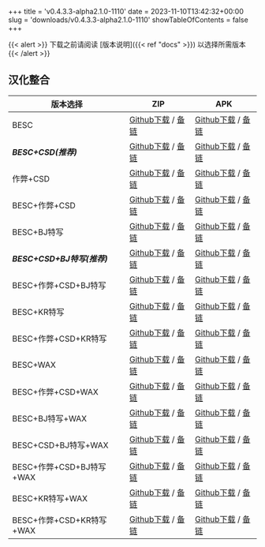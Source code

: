 
+++
title = 'v0.4.3.3-alpha2.1.0-1110'
date = 2023-11-10T13:42:32+00:00
slug = 'downloads/v0.4.3.3-alpha2.1.0-1110'
showTableOfContents = false
+++

{{< alert >}}
下载之前请阅读 [版本说明]({{< ref "docs" >}}) 以选择所需版本
{{< /alert >}}

## 汉化整合

|         版本选择          |                                                                                                                                                                           ZIP                                                                                                                                                                           |                                                                                                                                                                           APK                                                                                                                                                                           |
|---------------------------|---------------------------------------------------------------------------------------------------------------------------------------------------------------------------------------------------------------------------------------------------------------------------------------------------------------------------------------------------------|---------------------------------------------------------------------------------------------------------------------------------------------------------------------------------------------------------------------------------------------------------------------------------------------------------------------------------------------------------|
|BESC                       |[Github下载](https://github.com/DoL-Lyra/Lyra/releases/download/v0.4.3.3-alpha2.1.0-1110/dol-0.4.3.3-chsmods-a2.1.0-besc-1110.zip ) / [备链](https://ghproxy.com/https://github.com/DoL-Lyra/Lyra/releases/download/v0.4.3.3-alpha2.1.0-1110/dol-0.4.3.3-chsmods-a2.1.0-besc-1110.zip )                                                  |[Github下载](https://github.com/DoL-Lyra/Lyra/releases/download/v0.4.3.3-alpha2.1.0-1110/dol-0.4.3.3-chsmods-a2.1.0-besc-1110.apk ) / [备链](https://ghproxy.com/https://github.com/DoL-Lyra/Lyra/releases/download/v0.4.3.3-alpha2.1.0-1110/dol-0.4.3.3-chsmods-a2.1.0-besc-1110.apk )                                                  |
|***BESC+CSD(推荐)***       |[Github下载](https://github.com/DoL-Lyra/Lyra/releases/download/v0.4.3.3-alpha2.1.0-1110/dol-0.4.3.3-chsmods-a2.1.0-besc-csd-1110.zip ) / [备链](https://ghproxy.com/https://github.com/DoL-Lyra/Lyra/releases/download/v0.4.3.3-alpha2.1.0-1110/dol-0.4.3.3-chsmods-a2.1.0-besc-csd-1110.zip )                                          |[Github下载](https://github.com/DoL-Lyra/Lyra/releases/download/v0.4.3.3-alpha2.1.0-1110/dol-0.4.3.3-chsmods-a2.1.0-besc-csd-1110.apk ) / [备链](https://ghproxy.com/https://github.com/DoL-Lyra/Lyra/releases/download/v0.4.3.3-alpha2.1.0-1110/dol-0.4.3.3-chsmods-a2.1.0-besc-csd-1110.apk )                                          |
|作弊+CSD                   |[Github下载](https://github.com/DoL-Lyra/Lyra/releases/download/v0.4.3.3-alpha2.1.0-1110/dol-0.4.3.3-chsmods-a2.1.0-cheat-csd-1110.zip ) / [备链](https://ghproxy.com/https://github.com/DoL-Lyra/Lyra/releases/download/v0.4.3.3-alpha2.1.0-1110/dol-0.4.3.3-chsmods-a2.1.0-cheat-csd-1110.zip )                                        |[Github下载](https://github.com/DoL-Lyra/Lyra/releases/download/v0.4.3.3-alpha2.1.0-1110/dol-0.4.3.3-chsmods-a2.1.0-cheat-csd-1110.apk ) / [备链](https://ghproxy.com/https://github.com/DoL-Lyra/Lyra/releases/download/v0.4.3.3-alpha2.1.0-1110/dol-0.4.3.3-chsmods-a2.1.0-cheat-csd-1110.apk )                                        |
|BESC+作弊+CSD              |[Github下载](https://github.com/DoL-Lyra/Lyra/releases/download/v0.4.3.3-alpha2.1.0-1110/dol-0.4.3.3-chsmods-a2.1.0-besc-cheat-csd-1110.zip ) / [备链](https://ghproxy.com/https://github.com/DoL-Lyra/Lyra/releases/download/v0.4.3.3-alpha2.1.0-1110/dol-0.4.3.3-chsmods-a2.1.0-besc-cheat-csd-1110.zip )                              |[Github下载](https://github.com/DoL-Lyra/Lyra/releases/download/v0.4.3.3-alpha2.1.0-1110/dol-0.4.3.3-chsmods-a2.1.0-besc-cheat-csd-1110.apk ) / [备链](https://ghproxy.com/https://github.com/DoL-Lyra/Lyra/releases/download/v0.4.3.3-alpha2.1.0-1110/dol-0.4.3.3-chsmods-a2.1.0-besc-cheat-csd-1110.apk )                              |
|BESC+BJ特写                |[Github下载](https://github.com/DoL-Lyra/Lyra/releases/download/v0.4.3.3-alpha2.1.0-1110/dol-0.4.3.3-chsmods-a2.1.0-besc-sideviewbj-1110.zip ) / [备链](https://ghproxy.com/https://github.com/DoL-Lyra/Lyra/releases/download/v0.4.3.3-alpha2.1.0-1110/dol-0.4.3.3-chsmods-a2.1.0-besc-sideviewbj-1110.zip )                            |[Github下载](https://github.com/DoL-Lyra/Lyra/releases/download/v0.4.3.3-alpha2.1.0-1110/dol-0.4.3.3-chsmods-a2.1.0-besc-sideviewbj-1110.apk ) / [备链](https://ghproxy.com/https://github.com/DoL-Lyra/Lyra/releases/download/v0.4.3.3-alpha2.1.0-1110/dol-0.4.3.3-chsmods-a2.1.0-besc-sideviewbj-1110.apk )                            |
|***BESC+CSD+BJ特写(推荐)***|[Github下载](https://github.com/DoL-Lyra/Lyra/releases/download/v0.4.3.3-alpha2.1.0-1110/dol-0.4.3.3-chsmods-a2.1.0-besc-csd-sideviewbj-1110.zip ) / [备链](https://ghproxy.com/https://github.com/DoL-Lyra/Lyra/releases/download/v0.4.3.3-alpha2.1.0-1110/dol-0.4.3.3-chsmods-a2.1.0-besc-csd-sideviewbj-1110.zip )                    |[Github下载](https://github.com/DoL-Lyra/Lyra/releases/download/v0.4.3.3-alpha2.1.0-1110/dol-0.4.3.3-chsmods-a2.1.0-besc-csd-sideviewbj-1110.apk ) / [备链](https://ghproxy.com/https://github.com/DoL-Lyra/Lyra/releases/download/v0.4.3.3-alpha2.1.0-1110/dol-0.4.3.3-chsmods-a2.1.0-besc-csd-sideviewbj-1110.apk )                    |
|BESC+作弊+CSD+BJ特写       |[Github下载](https://github.com/DoL-Lyra/Lyra/releases/download/v0.4.3.3-alpha2.1.0-1110/dol-0.4.3.3-chsmods-a2.1.0-besc-cheat-csd-sideviewbj-1110.zip ) / [备链](https://ghproxy.com/https://github.com/DoL-Lyra/Lyra/releases/download/v0.4.3.3-alpha2.1.0-1110/dol-0.4.3.3-chsmods-a2.1.0-besc-cheat-csd-sideviewbj-1110.zip )        |[Github下载](https://github.com/DoL-Lyra/Lyra/releases/download/v0.4.3.3-alpha2.1.0-1110/dol-0.4.3.3-chsmods-a2.1.0-besc-cheat-csd-sideviewbj-1110.apk ) / [备链](https://ghproxy.com/https://github.com/DoL-Lyra/Lyra/releases/download/v0.4.3.3-alpha2.1.0-1110/dol-0.4.3.3-chsmods-a2.1.0-besc-cheat-csd-sideviewbj-1110.apk )        |
|BESC+KR特写                |[Github下载](https://github.com/DoL-Lyra/Lyra/releases/download/v0.4.3.3-alpha2.1.0-1110/dol-0.4.3.3-chsmods-a2.1.0-besc-sideviewkr-1110.zip ) / [备链](https://ghproxy.com/https://github.com/DoL-Lyra/Lyra/releases/download/v0.4.3.3-alpha2.1.0-1110/dol-0.4.3.3-chsmods-a2.1.0-besc-sideviewkr-1110.zip )                            |[Github下载](https://github.com/DoL-Lyra/Lyra/releases/download/v0.4.3.3-alpha2.1.0-1110/dol-0.4.3.3-chsmods-a2.1.0-besc-sideviewkr-1110.apk ) / [备链](https://ghproxy.com/https://github.com/DoL-Lyra/Lyra/releases/download/v0.4.3.3-alpha2.1.0-1110/dol-0.4.3.3-chsmods-a2.1.0-besc-sideviewkr-1110.apk )                            |
|BESC+作弊+CSD+KR特写       |[Github下载](https://github.com/DoL-Lyra/Lyra/releases/download/v0.4.3.3-alpha2.1.0-1110/dol-0.4.3.3-chsmods-a2.1.0-besc-cheat-csd-sideviewkr-1110.zip ) / [备链](https://ghproxy.com/https://github.com/DoL-Lyra/Lyra/releases/download/v0.4.3.3-alpha2.1.0-1110/dol-0.4.3.3-chsmods-a2.1.0-besc-cheat-csd-sideviewkr-1110.zip )        |[Github下载](https://github.com/DoL-Lyra/Lyra/releases/download/v0.4.3.3-alpha2.1.0-1110/dol-0.4.3.3-chsmods-a2.1.0-besc-cheat-csd-sideviewkr-1110.apk ) / [备链](https://ghproxy.com/https://github.com/DoL-Lyra/Lyra/releases/download/v0.4.3.3-alpha2.1.0-1110/dol-0.4.3.3-chsmods-a2.1.0-besc-cheat-csd-sideviewkr-1110.apk )        |
|BESC+WAX                   |[Github下载](https://github.com/DoL-Lyra/Lyra/releases/download/v0.4.3.3-alpha2.1.0-1110/dol-0.4.3.3-chsmods-a2.1.0-besc-wax-1110.zip ) / [备链](https://ghproxy.com/https://github.com/DoL-Lyra/Lyra/releases/download/v0.4.3.3-alpha2.1.0-1110/dol-0.4.3.3-chsmods-a2.1.0-besc-wax-1110.zip )                                          |[Github下载](https://github.com/DoL-Lyra/Lyra/releases/download/v0.4.3.3-alpha2.1.0-1110/dol-0.4.3.3-chsmods-a2.1.0-besc-wax-1110.apk ) / [备链](https://ghproxy.com/https://github.com/DoL-Lyra/Lyra/releases/download/v0.4.3.3-alpha2.1.0-1110/dol-0.4.3.3-chsmods-a2.1.0-besc-wax-1110.apk )                                          |
|BESC+作弊+CSD+WAX          |[Github下载](https://github.com/DoL-Lyra/Lyra/releases/download/v0.4.3.3-alpha2.1.0-1110/dol-0.4.3.3-chsmods-a2.1.0-besc-wax-cheat-csd-1110.zip ) / [备链](https://ghproxy.com/https://github.com/DoL-Lyra/Lyra/releases/download/v0.4.3.3-alpha2.1.0-1110/dol-0.4.3.3-chsmods-a2.1.0-besc-wax-cheat-csd-1110.zip )                      |[Github下载](https://github.com/DoL-Lyra/Lyra/releases/download/v0.4.3.3-alpha2.1.0-1110/dol-0.4.3.3-chsmods-a2.1.0-besc-wax-cheat-csd-1110.apk ) / [备链](https://ghproxy.com/https://github.com/DoL-Lyra/Lyra/releases/download/v0.4.3.3-alpha2.1.0-1110/dol-0.4.3.3-chsmods-a2.1.0-besc-wax-cheat-csd-1110.apk )                      |
|BESC+BJ特写+WAX            |[Github下载](https://github.com/DoL-Lyra/Lyra/releases/download/v0.4.3.3-alpha2.1.0-1110/dol-0.4.3.3-chsmods-a2.1.0-besc-wax-sideviewbj-1110.zip ) / [备链](https://ghproxy.com/https://github.com/DoL-Lyra/Lyra/releases/download/v0.4.3.3-alpha2.1.0-1110/dol-0.4.3.3-chsmods-a2.1.0-besc-wax-sideviewbj-1110.zip )                    |[Github下载](https://github.com/DoL-Lyra/Lyra/releases/download/v0.4.3.3-alpha2.1.0-1110/dol-0.4.3.3-chsmods-a2.1.0-besc-wax-sideviewbj-1110.apk ) / [备链](https://ghproxy.com/https://github.com/DoL-Lyra/Lyra/releases/download/v0.4.3.3-alpha2.1.0-1110/dol-0.4.3.3-chsmods-a2.1.0-besc-wax-sideviewbj-1110.apk )                    |
|BESC+CSD+BJ特写+WAX        |[Github下载](https://github.com/DoL-Lyra/Lyra/releases/download/v0.4.3.3-alpha2.1.0-1110/dol-0.4.3.3-chsmods-a2.1.0-besc-wax-csd-sideviewbj-1110.zip ) / [备链](https://ghproxy.com/https://github.com/DoL-Lyra/Lyra/releases/download/v0.4.3.3-alpha2.1.0-1110/dol-0.4.3.3-chsmods-a2.1.0-besc-wax-csd-sideviewbj-1110.zip )            |[Github下载](https://github.com/DoL-Lyra/Lyra/releases/download/v0.4.3.3-alpha2.1.0-1110/dol-0.4.3.3-chsmods-a2.1.0-besc-wax-csd-sideviewbj-1110.apk ) / [备链](https://ghproxy.com/https://github.com/DoL-Lyra/Lyra/releases/download/v0.4.3.3-alpha2.1.0-1110/dol-0.4.3.3-chsmods-a2.1.0-besc-wax-csd-sideviewbj-1110.apk )            |
|BESC+作弊+CSD+BJ特写+WAX   |[Github下载](https://github.com/DoL-Lyra/Lyra/releases/download/v0.4.3.3-alpha2.1.0-1110/dol-0.4.3.3-chsmods-a2.1.0-besc-wax-cheat-csd-sideviewbj-1110.zip ) / [备链](https://ghproxy.com/https://github.com/DoL-Lyra/Lyra/releases/download/v0.4.3.3-alpha2.1.0-1110/dol-0.4.3.3-chsmods-a2.1.0-besc-wax-cheat-csd-sideviewbj-1110.zip )|[Github下载](https://github.com/DoL-Lyra/Lyra/releases/download/v0.4.3.3-alpha2.1.0-1110/dol-0.4.3.3-chsmods-a2.1.0-besc-wax-cheat-csd-sideviewbj-1110.apk ) / [备链](https://ghproxy.com/https://github.com/DoL-Lyra/Lyra/releases/download/v0.4.3.3-alpha2.1.0-1110/dol-0.4.3.3-chsmods-a2.1.0-besc-wax-cheat-csd-sideviewbj-1110.apk )|
|BESC+KR特写+WAX            |[Github下载](https://github.com/DoL-Lyra/Lyra/releases/download/v0.4.3.3-alpha2.1.0-1110/dol-0.4.3.3-chsmods-a2.1.0-besc-wax-sideviewkr-1110.zip ) / [备链](https://ghproxy.com/https://github.com/DoL-Lyra/Lyra/releases/download/v0.4.3.3-alpha2.1.0-1110/dol-0.4.3.3-chsmods-a2.1.0-besc-wax-sideviewkr-1110.zip )                    |[Github下载](https://github.com/DoL-Lyra/Lyra/releases/download/v0.4.3.3-alpha2.1.0-1110/dol-0.4.3.3-chsmods-a2.1.0-besc-wax-sideviewkr-1110.apk ) / [备链](https://ghproxy.com/https://github.com/DoL-Lyra/Lyra/releases/download/v0.4.3.3-alpha2.1.0-1110/dol-0.4.3.3-chsmods-a2.1.0-besc-wax-sideviewkr-1110.apk )                    |
|BESC+作弊+CSD+KR特写+WAX   |[Github下载](https://github.com/DoL-Lyra/Lyra/releases/download/v0.4.3.3-alpha2.1.0-1110/dol-0.4.3.3-chsmods-a2.1.0-besc-wax-cheat-csd-sideviewkr-1110.zip ) / [备链](https://ghproxy.com/https://github.com/DoL-Lyra/Lyra/releases/download/v0.4.3.3-alpha2.1.0-1110/dol-0.4.3.3-chsmods-a2.1.0-besc-wax-cheat-csd-sideviewkr-1110.zip )|[Github下载](https://github.com/DoL-Lyra/Lyra/releases/download/v0.4.3.3-alpha2.1.0-1110/dol-0.4.3.3-chsmods-a2.1.0-besc-wax-cheat-csd-sideviewkr-1110.apk ) / [备链](https://ghproxy.com/https://github.com/DoL-Lyra/Lyra/releases/download/v0.4.3.3-alpha2.1.0-1110/dol-0.4.3.3-chsmods-a2.1.0-besc-wax-cheat-csd-sideviewkr-1110.apk )|
